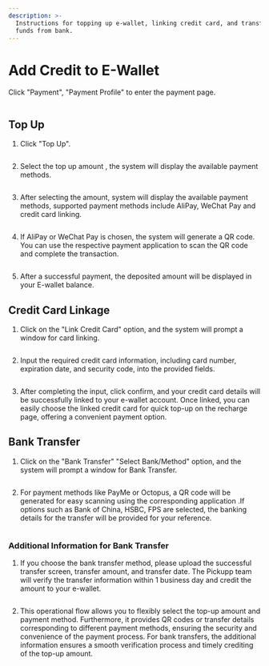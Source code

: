 ```yaml
---
description: >-
  Instructions for topping up e-wallet, linking credit card, and transferring
  funds from bank.
---
```


# Add Credit to E-Wallet

Click "Payment", "Payment Profile" to enter the payment page.

<figure><img src="../.gitbook/assets/b1.png" alt=""><figcaption></figcaption></figure>

## Top Up

1. Click "Top Up".

<figure><img src="../.gitbook/assets/b2.png" alt=""><figcaption></figcaption></figure>

2. Select the top up amount , the system will display the available payment methods.

<figure><img src="../.gitbook/assets/b3.png" alt=""><figcaption></figcaption></figure>

3. After selecting the amount, system will display the available payment methods, supported payment methods include AliPay, WeChat Pay and credit card linking.

<figure><img src="../.gitbook/assets/b4.png" alt=""><figcaption></figcaption></figure>

4. If AliPay or WeChat Pay is chosen, the system will generate a QR code. You can use the respective payment application to scan the QR code and complete the transaction.

<figure><img src="../.gitbook/assets/b5.png" alt=""><figcaption></figcaption></figure>

5. After a successful payment, the deposited amount will be displayed in your E-wallet balance.

## Credit Card Linkage

1. Click on the "Link Credit Card" option, and the system will prompt a window for card linking.

<figure><img src="../.gitbook/assets/b6.png" alt=""><figcaption></figcaption></figure>

2. Input the required credit card information, including card number, expiration date, and security code, into the provided fields.

<figure><img src="../.gitbook/assets/b7.png" alt=""><figcaption></figcaption></figure>

3. After completing the input, click confirm, and your credit card details will be successfully linked to your e-wallet account. Once linked, you can easily choose the linked credit card for quick top-up on the recharge page, offering a convenient payment option.

## Bank Transfer

1. Click on the "Bank Transfer" "Select Bank/Method" option, and the system will prompt a window for Bank Transfer.

<figure><img src="../.gitbook/assets/b8.png" alt=""><figcaption></figcaption></figure>

2. For payment methods like PayMe or Octopus, a QR code will be generated for easy scanning using the corresponding application .If options such as Bank of China, HSBC, FPS are selected, the banking details for the transfer will be provided for your reference.

<figure><img src="../.gitbook/assets/b9.png" alt=""><figcaption></figcaption></figure>

### Additional Information for Bank Transfer

1. If you choose the bank transfer method, please upload the successful transfer screen, transfer amount, and transfer date. The Pickupp team will verify the transfer information within 1 business day and credit the amount to your e-wallet.

<figure><img src="../.gitbook/assets/b10.png" alt=""><figcaption></figcaption></figure>

2. This operational flow allows you to flexibly select the top-up amount and payment method. Furthermore, it provides QR codes or transfer details corresponding to different payment methods, ensuring the security and convenience of the payment process. For bank transfers, the additional information ensures a smooth verification process and timely crediting of the top-up amount.
